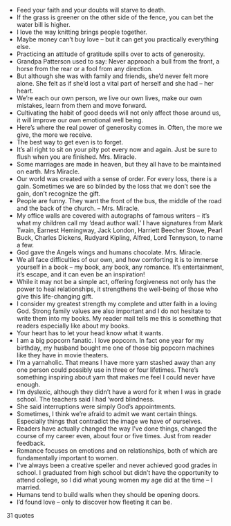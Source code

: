  - Feed your faith and your doubts will starve to death.
 - If the grass is greener on the other side of the fence, you can bet the water bill is higher.
 - I love the way knitting brings people together.
 - Maybe money can’t buy love – but it can get you practically everything else.
 - Practicing an attitude of gratitude spills over to acts of generosity.
 - Grandpa Patterson used to say: Never approach a bull from the front, a horse from the rear or a fool from any direction.
 - But although she was with family and friends, she’d never felt more alone. She felt as if she’d lost a vital part of herself and she had – her heart.
 - We’re each our own person, we live our own lives, make our own mistakes, learn from them and move forward.
 - Cultivating the habit of good deeds will not only affect those around us, it will improve our own emotional well being.
 - Here’s where the real power of generosity comes in. Often, the more we give, the more we receive.
 - The best way to get even is to forget.
 - It’s all right to sit on your pity pot every now and again. Just be sure to flush when you are finished. Mrs. Miracle.
 - Some marriages are made in heaven, but they all have to be maintained on earth. Mrs Miracle.
 - Our world was created with a sense of order. For every loss, there is a gain. Sometimes we are so blinded by the loss that we don’t see the gain, don’t recognize the gift.
 - People are funny. They want the front of the bus, the middle of the road and the back of the church. – Mrs. Miracle.
 - My office walls are covered with autographs of famous writers – it’s what my children call my ‘dead author wall.’ I have signatures from Mark Twain, Earnest Hemingway, Jack London, Harriett Beecher Stowe, Pearl Buck, Charles Dickens, Rudyard Kipling, Alfred, Lord Tennyson, to name a few.
 - God gave the Angels wings and humans chocolate. Mrs. Miracle.
 - We all face difficulties of our own, and how comforting it is to immerse yourself in a book – my book, any book, any romance. It’s entertainment, it’s escape, and it can even be an inspiration!
 - While it may not be a simple act, offering forgiveness not only has the power to heal relationships, it strengthens the well-being of those who give this life-changing gift.
 - I consider my greatest strength my complete and utter faith in a loving God. Strong family values are also important and I do not hesitate to write them into my books. My reader mail tells me this is something that readers especially like about my books.
 - Your heart has to let your head know what it wants.
 - I am a big popcorn fanatic. I love popcorn. In fact one year for my birthday, my husband bought me one of those big popcorn machines like they have in movie theaters.
 - I’m a yarnaholic. That means I have more yarn stashed away than any one person could possibly use in three or four lifetimes. There’s something inspiring about yarn that makes me feel I could never have enough.
 - I’m dyslexic, although they didn’t have a word for it when I was in grade school. The teachers said I had ’word blindness.
 - She said interruptions were simply God’s appointments.
 - Sometimes, I think we’re afraid to admit we want certain things. Especially things that contradict the image we have of ourselves.
 - Readers have actually changed the way I’ve done things, changed the course of my career even, about four or five times. Just from reader feedback.
 - Romance focuses on emotions and on relationships, both of which are fundamentally important to women.
 - I’ve always been a creative speller and never achieved good grades in school. I graduated from high school but didn’t have the opportunity to attend college, so I did what young women my age did at the time – I married.
 - Humans tend to build walls when they should be opening doors.
 - I’d found love – only to discover how fleeting it can be.

31 quotes